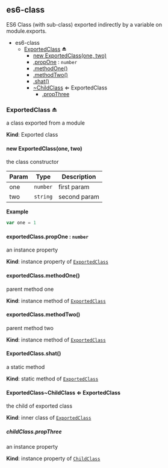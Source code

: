 <a name="module_es6-class"></a>
## es6-class
ES6 Class (with sub-class) exported indirectly by a variable on module.exports.

  

* es6-class
    * [ExportedClass](#exp_module_es6-class--ExportedClass) ⏏
        * [new ExportedClass(one, two)](#new_module_es6-class--ExportedClass_new)
        * [.propOne](#module_es6-class--ExportedClass.ExportedClass+propOne) : `number`
        * [.methodOne()](#module_es6-class--ExportedClass+methodOne)
        * [.methodTwo()](#module_es6-class--ExportedClass+methodTwo)
        * [.shat()](#module_es6-class--ExportedClass.shat)
        * [~ChildClass](#module_es6-class--ExportedClass..ChildClass) ⇐ ExportedClass
            * [.propThree](#module_es6-class--ExportedClass..ChildClass.ChildClass+propThree)


<a name="exp_module_es6-class--ExportedClass"></a>
### ExportedClass ⏏
a class exported from a module

**Kind**: Exported class


<a name="new_module_es6-class--ExportedClass_new"></a>
#### new ExportedClass(one, two)
the class constructor

  

| Param | Type     | Description  |
| ----- | -------- | ------------ |
| one   | `number` | first param  |
| two   | `string` | second param |


**Example**
```js
var one = 1
```


<a name="module_es6-class--ExportedClass.ExportedClass+propOne"></a>
#### exportedClass.propOne : `number`
an instance property

**Kind**: instance property of [`ExportedClass`](#exp_module_es6-class--ExportedClass)


<a name="module_es6-class--ExportedClass+methodOne"></a>
#### exportedClass.methodOne()
parent method one

**Kind**: instance method of [`ExportedClass`](#exp_module_es6-class--ExportedClass)


<a name="module_es6-class--ExportedClass+methodTwo"></a>
#### exportedClass.methodTwo()
parent method two

**Kind**: instance method of [`ExportedClass`](#exp_module_es6-class--ExportedClass)


<a name="module_es6-class--ExportedClass.shat"></a>
#### ExportedClass.shat()
a static method

**Kind**: static method of [`ExportedClass`](#exp_module_es6-class--ExportedClass)


<a name="module_es6-class--ExportedClass..ChildClass"></a>
#### ExportedClass~ChildClass ⇐ ExportedClass
the child of exported class

**Kind**: inner class of [`ExportedClass`](#exp_module_es6-class--ExportedClass)


<a name="module_es6-class--ExportedClass..ChildClass.ChildClass+propThree"></a>
##### childClass.propThree
an instance property

**Kind**: instance property of [`ChildClass`](#module_es6-class--ExportedClass..ChildClass)


